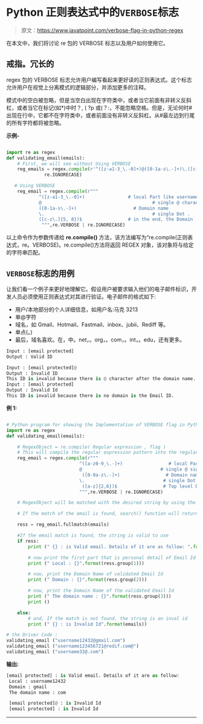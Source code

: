 # Python 正则表达式中的`VERBOSE`标志

> 原文：<https://www.javatpoint.com/verbose-flag-in-python-regex>

在本文中，我们将讨论 re 包的 VERBOSE 标志以及用户如何使用它。

## 戒指。冗长的

regex 包的 VERBOSE 标志允许用户编写看起来更好读的正则表达式。这个标志允许用户在视觉上分离模式的逻辑部分，并添加更多的注释。

模式中的空白被忽略，但是当空白出现在字符类中，或者当它前面有非转义反斜杠，或者当它在标记(如*)中时？, ( ?p 或(？:，不能忽略空格。但是，无论何时#出现在行中，它都不在字符类中，或者前面没有非转义反斜杠。从#最左边到行尾的所有字符都将被忽略。

**示例-**

```py

import re as regex
def validating_email(emails):
    # First, we will see without Using VERBOSE
    reg_emails = regex.compile(r'^([z-a1-3_\.-0]+)@([0-1a-s\.-]+)\.([c-z\.]{5, 8})$',
              re.IGNORECASE)

   # Using VERBOSE
    reg_email = regex.compile(r"""
            ^([z-a1-3_\.-0]+)                # local Part like username
            @                                         # single @ character
            ([0-1a-s\.-]+)                     # Domain name
            \.                                        # single Dot .
            ([c-z\.]{5, 8})$                 # in the end, the Domain  
             """,re.VERBOSE | re.IGNORECASE) 

```

以上命令作为参数传递给 **re.compile()** 方法，该方法编写为“re.compile(正则表达式，re。VERBOSE)。re.compile()方法将返回 REGEX 对象，该对象将与给定的字符串匹配。

## `VERBOSE`标志的用例

让我们看一个例子来更好地理解它。假设用户被要求输入他们的电子邮件标识，开发人员必须使用正则表达式对其进行验证。电子邮件的格式如下:

*   用户/本地部分的个人详细信息，如用户名:马克 3213
*   单@字符
*   域名，如 Gmail、Hotmail、Fastmail、inbox、jubii、Rediff 等。
*   单点(。)
*   最后，域名喜欢。在，中。net，。org，。com，。int，。edu，还有更多。

```py
Input : [email protected]
Output : Valid ID

Input : [email protected]@
Output : Invalid ID
This ID is invalid because there is @ character after the domain name.
Input : [email protected] 
Output : Invalid Id
This ID is invalid because there is no domain is the Email ID.

```

**例 1:**

```py

# Python program for showing the Implementation of VERBOSE flag in Python RegEX
import re as regex
def validating_email(emails):

    # RegexObject = re.compile( Regular expression , flag )
    # This will compile the regular expression pattern into the regular expression object. 
    reg_email = regex.compile(r"""
                           ^([a-z0-9_\.-]+)                 # local Part
                           @                             # single @ sign
                            ([0-9a-z\.-]+)                 # Domain name
                           \.                             # single Dot .
                            ([a-z]{2,6})$                 # Top level Domain     
                           """,re.VERBOSE | re.IGNORECASE)

    # RegexObject will be matched with the desired string by using the fullmatch() function.

    # If the match of the email is found, search() function will return the MatchObject instantly. 

    ress = reg_email.fullmatch(emails)

    #If the email match is found, the string is valid to use
    if ress:
        print (" {} : is Valid email. Details of it are as follow: ".format(emails))

        # now print the first part that is personal detail of Email Id user
        print (" Local : {}".format(ress.group(1)))

        # now, print the Domain Name of validated Email Id
        print (" Domain : {}".format(ress.group(2)))

        # now, print the Domain Name of the validated Email Id
        print (" The domain name : {}".format(ress.group(3)))
        print ()

    else:
        # and, If the match is not found, the string is an inval id
        print (" {} : is Invalid Id".format(emails))

# the Driver Code :
validating_email ("username12432@gmail.com")
validating_email ("username123456721@redif.com@")
validating_email ("username32@.com") 

```

**输出:**

```py
[email protected] : is Valid email. Details of it are as follow: 
 Local : username12432
 Domain : gmail
 The domain name : com

 [email protected]@ : is Invalid Id
 [email protected] : is Invalid Id

```

* * *